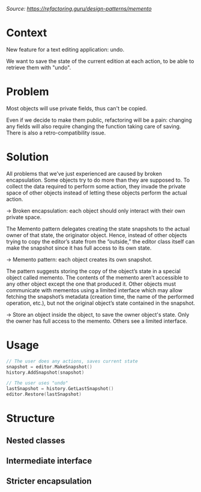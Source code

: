 _Source: https://refactoring.guru/design-patterns/memento_

# Context

New feature for a text editing application: undo.

We want to save the state of the current edition at each action, to be able to
retrieve them with "undo".

# Problem

Most objects will use private fields, thus can't be copied.

Even if we decide to make them public, refactoring will be a pain: changing any
fields will also require changing the function taking care of saving. There is
also a retro-compatibility issue.

# Solution

All problems that we’ve just experienced are caused by broken encapsulation.
Some objects try to do more than they are supposed to. To collect the data
required to perform some action, they invade the private space of other objects
instead of letting these objects perform the actual action.

-> Broken encapsulation: each object should only interact with their own private
   space.

The Memento pattern delegates creating the state snapshots to the actual owner
of that state, the originator object. Hence, instead of other objects trying to
copy the editor’s state from the “outside,” the editor class itself can make the
snapshot since it has full access to its own state.

-> Memento pattern: each object creates its own snapshot.

The pattern suggests storing the copy of the object’s state in a special
object called memento. The contents of the memento aren’t accessible to any
other object except the one that produced it. Other objects must communicate
with mementos using a limited interface which may allow fetching the
snapshot’s metadata (creation time, the name of the performed operation,
etc.), but not the original object’s state contained in the snapshot.

-> Store an object inside the object, to save the owner object's state. Only
   the owner has full access to the memento. Others see a limited interface.

# Usage

```go
// The user does any actions, saves current state
snapshot = editor.MakeSnapshot()
history.AddSnapshot(snapshot)

// The user uses "undo"
lastSnapshot = history.GetLastSnapshot()
editor.Restore(lastSnapshot)
```

# Structure

## Nested classes

## Intermediate interface

## Stricter encapsulation

